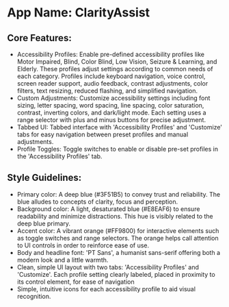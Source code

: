 # **App Name**: ClarityAssist

## Core Features:

- Accessibility Profiles: Enable pre-defined accessibility profiles like Motor Impaired, Blind, Color Blind, Low Vision, Seizure & Learning, and Elderly. These profiles adjust settings according to common needs of each category. Profiles include keyboard navigation, voice control, screen reader support, audio feedback, contrast adjustments, color filters, text resizing, reduced flashing, and simplified navigation.
- Custom Adjustments: Customize accessibility settings including font sizing, letter spacing, word spacing, line spacing, color saturation, contrast, inverting colors, and dark/light mode. Each setting uses a range selector with plus and minus buttons for precise adjustment.
- Tabbed UI: Tabbed interface with 'Accessibility Profiles' and 'Customize' tabs for easy navigation between preset profiles and manual adjustments.
- Profile Toggles: Toggle switches to enable or disable pre-set profiles in the 'Accessibility Profiles' tab.

## Style Guidelines:

- Primary color: A deep blue (#3F51B5) to convey trust and reliability. The blue alludes to concepts of clarity, focus and perception.
- Background color: A light, desaturated blue (#E8EAF6) to ensure readability and minimize distractions. This hue is visibly related to the deep blue primary.
- Accent color: A vibrant orange (#FF9800) for interactive elements such as toggle switches and range selectors. The orange helps call attention to UI controls in order to reinforce ease of use.
- Body and headline font: 'PT Sans', a humanist sans-serif offering both a modern look and a little warmth.
- Clean, simple UI layout with two tabs: 'Accessibility Profiles' and 'Customize'.  Each profile setting clearly labeled, placed in proximity to its control element, for ease of navigation
- Simple, intuitive icons for each accessibility profile to aid visual recognition.